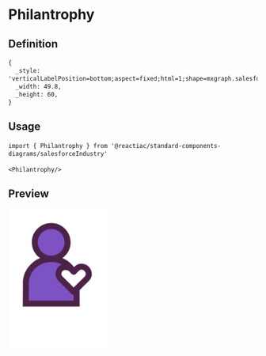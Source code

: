 # Philantrophy

## Definition

```
{
  _style: 'verticalLabelPosition=bottom;aspect=fixed;html=1;shape=mxgraph.salesforce.philantrophy;',
  _width: 49.8,
  _height: 60,
}
```

## Usage

```
import { Philantrophy } from '@reactiac/standard-components-diagrams/salesforceIndustry'

<Philantrophy/>
```

## Preview

<img src="./philantrophy.png" width="200"/>
